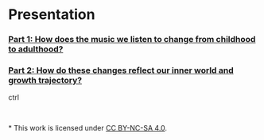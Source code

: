 # Presentation

### [Part 1: How does the music we listen to change from childhood to adulthood?](./part_1.md)

### [Part 2: How do these changes reflect our inner world and growth trajectory?](./part_2.md)

ctrl

<br/>

\* This work is licensed under [CC BY-NC-SA 4.0](https://creativecommons.org/licenses/by-nc-sa/4.0/).

<!--
[![Written By Human Not By AI](images/Written-By-Human-Not-By-AI-Badge-black.png)](https://notbyai.fyi/)
-->
